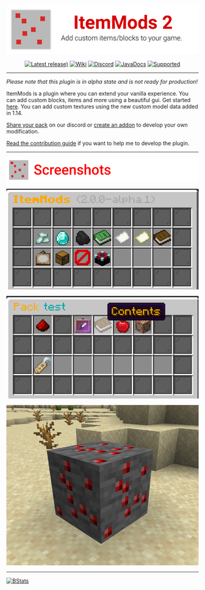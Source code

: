 <div align="center">

![# ItemMods](./assets/header.png)

[![Latest release)](https://img.shields.io/github/v/release/CodeDoctorDE/ItemMods?color=FF0000&include_prereleases&style=for-the-badge&logo=github&logoColor=FF0000)](https://github.com/CodeDoctorDE/ItemMods/releases)
[![Wiki](https://img.shields.io/badge/Wiki-itemmods.linwood.dev-FF0000?style=for-the-badge&logo=data:image/svg+xml;base64,PHN2ZyB4bWxucz0iaHR0cDovL3d3dy53My5vcmcvMjAwMC9zdmciIHdpZHRoPSIxOTIiIGhlaWdodD0iMTkyIiBmaWxsPSIjZmYwMDAwIiB2aWV3Qm94PSIwIDAgMjU2IDI1NiI%2BPHJlY3Qgd2lkdGg9IjI1NiIgaGVpZ2h0PSIyNTYiIGZpbGw9Im5vbmUiPjwvcmVjdD48cGF0aCBkPSJNNDgsMjA4YTI0LDI0LDAsMCwxLDI0LTI0SDIwOFYzMkg3MkEyNCwyNCwwLDAsMCw0OCw1NloiIGZpbGw9Im5vbmUiIHN0cm9rZT0iI2ZmMDAwMCIgc3Ryb2tlLWxpbmVjYXA9InJvdW5kIiBzdHJva2UtbGluZWpvaW49InJvdW5kIiBzdHJva2Utd2lkdGg9IjI0Ij48L3BhdGg%2BPHBvbHlsaW5lIHBvaW50cz0iNDggMjA4IDQ4IDIyNCAxOTIgMjI0IiBmaWxsPSJub25lIiBzdHJva2U9IiNmZjAwMDAiIHN0cm9rZS1saW5lY2FwPSJyb3VuZCIgc3Ryb2tlLWxpbmVqb2luPSJyb3VuZCIgc3Ryb2tlLXdpZHRoPSIyNCI%2BPC9wb2x5bGluZT48L3N2Zz4%3D)](https://itemmods.linwood.dev)
[![Discord](https://img.shields.io/discord/586558998749118467?color=%23FF0000&label=Discord&style=for-the-badge&logo=discord&logoColor=FF0000)](https://go.linwood.dev/itemmods-discord)
[![JavaDocs](https://img.shields.io/badge/API-Documentation-FF0000?style=for-the-badge&logo=java&logoColor=FF0000)](https://itemmods.linwood.dev/apidocs)
[![Supported](https://img.shields.io/badge/Supported-1.14.4--1.17.1-%23FF0000?style=for-the-badge&logo=data:image/svg+xml;base64,PHN2ZyB4bWxucz0iaHR0cDovL3d3dy53My5vcmcvMjAwMC9zdmciIHdpZHRoPSIxOTIiIGhlaWdodD0iMTkyIiBmaWxsPSIjZmYwMDAwIiB2aWV3Qm94PSIwIDAgMjU2IDI1NiI%2BPHJlY3Qgd2lkdGg9IjI1NiIgaGVpZ2h0PSIyNTYiIGZpbGw9Im5vbmUiPjwvcmVjdD48cG9seWxpbmUgcG9pbnRzPSIxNzIgMTA0IDExMy4zMzMgMTYwIDg0IDEzMiIgZmlsbD0ibm9uZSIgc3Ryb2tlPSIjZmYwMDAwIiBzdHJva2UtbGluZWNhcD0icm91bmQiIHN0cm9rZS1saW5lam9pbj0icm91bmQiIHN0cm9rZS13aWR0aD0iMjQiPjwvcG9seWxpbmU%2BPGNpcmNsZSBjeD0iMTI4IiBjeT0iMTI4IiByPSI5NiIgZmlsbD0ibm9uZSIgc3Ryb2tlPSIjZmYwMDAwIiBzdHJva2UtbGluZWNhcD0icm91bmQiIHN0cm9rZS1saW5lam9pbj0icm91bmQiIHN0cm9rZS13aWR0aD0iMjQiPjwvY2lyY2xlPjwvc3ZnPg%3D%3D)](https://itemmods.linwood.dev/docs/supported)
</div>

---

*Please note that this plugin is in alpha state and is not ready for production!*

ItemMods is a plugin where you can extend your vanilla experience. 
You can add custom blocks, items and more using a beautiful gui. 
Get started [here](https://itemmods.linwood.dev/docs).
You can add custom textures using the new custom model data added in 1.14.

[Share your pack](https://itemmods.linwood.dev/docs//pack#share-the-pack) on our discord or [create an addon](https://itemmods.linwood.dev/docs/api/create-addons) to develop your own modification.

[Read the contribution guide](CONTRIBUTING.md) if you want to help me to develop the plugin.

---
<div align="center">

![## Screenshots](assets/screenshots.png)

![Main gui](assets/screenshots/main.png)

![Pack gui](assets/screenshots/pack.png)

![Custom block](assets/screenshots/block.png)

</div>

---

[![BStats](https://bstats.org/signatures/bukkit/ItemMods.svg)](https://bstats.org/plugin/bukkit/ItemMods)

